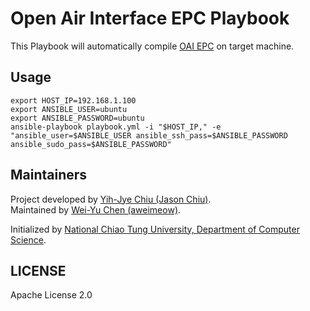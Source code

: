 # Open Air Interface EPC Playbook

This Playbook will automatically compile [OAI EPC](https://gitlab.eurecom.fr/oai/openair-cn) on target machine.

## Usage

```shell
export HOST_IP=192.168.1.100
export ANSIBLE_USER=ubuntu
export ANSIBLE_PASSWORD=ubuntu
ansible-playbook playbook.yml -i "$HOST_IP," -e "ansible_user=$ANSIBLE_USER ansible_ssh_pass=$ANSIBLE_PASSWORD ansible_sudo_pass=$ANSIBLE_PASSWORD"
```

## Maintainers

Project developed by [Yih-Jye Chiu (Jason Chiu)](https://github.com/jason1122g).  
Maintained by [Wei-Yu Chen (aweimeow)](https://github.com/aweimeow).

Initialized by [National Chiao Tung University, Department of Computer Science](https://www.cs.nctu.edu.tw/cswebsite/).

## LICENSE

Apache License 2.0

